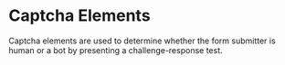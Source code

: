 # Captcha Elements

Captcha elements are used to determine whether the form submitter is human or a bot by presenting a challenge-response test.

<!--@include: ./_parts/element-fcaptcha-->
<!--@include: ./_parts/element-hcaptcha-->
<!--@include: ./_parts/element-recaptcha-->
